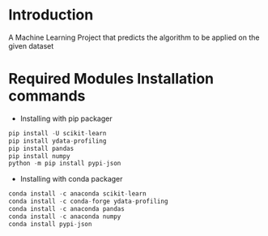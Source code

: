 # Introduction

A Machine Learning Project that predicts the algorithm to be applied on the given dataset

# Required Modules Installation commands 

- Installing with pip packager
```python 
pip install -U scikit-learn
pip install ydata-profiling
pip install pandas
pip install numpy
python -m pip install pypi-json
```

- Installing with conda packager
```python
conda install -c anaconda scikit-learn
conda install -c conda-forge ydata-profiling
conda install -c anaconda pandas
conda install -c anaconda numpy
conda install pypi-json
```